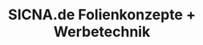---
title: "SICNA.de Folienkonzepte + Werbetechnik"
url: /urmitz/sicna-de-folienkonzepte-werbetechnik/
shop: Autowerkstatt
---